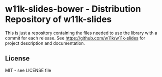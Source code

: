 # w11k-slides-bower - Distribution Repository of w11k-slides

This is just a repository containing the files needed to use the library with a commit for each release.
See https://github.com/w11k/w11k-slides for project description and documentation.


## License

MIT - see LICENSE file
